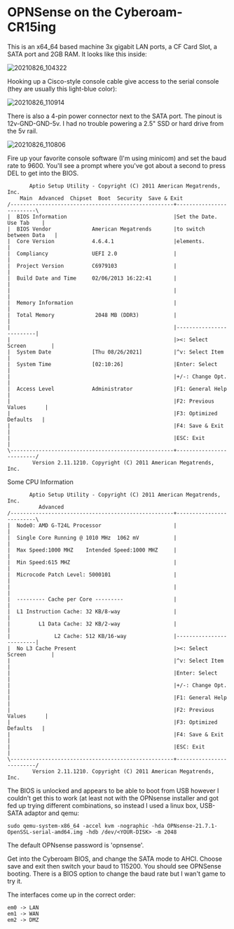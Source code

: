 # OPNSense on the Cyberoam-CR15ing

This is an x64_64 based machine 3x gigabit LAN ports, a CF Card Slot, a SATA port and 2GB RAM. It looks like this inside:

![20210826_104322](https://user-images.githubusercontent.com/2738833/130890464-9527763a-c76c-461a-a10f-7d52f2ab1ae7.jpg)

Hooking up a Cisco-style console cable give access to the serial console (they are usually this light-blue color):

![20210826_110914](https://user-images.githubusercontent.com/2738833/130890603-eb123945-233d-42b3-b588-2785cc6381ee.jpg)

There is also a 4-pin power connector next to the SATA port. The pinout is 12v-GND-GND-5v. I had no trouble powering a 2.5" SSD or hard drive from the 5v rail.

![20210826_110806](https://user-images.githubusercontent.com/2738833/130891172-b883aa17-70d8-4aec-9ab1-66031dbd39ff.jpg)

Fire up your favorite console software (I'm using minicom) and set the baud rate to 9600. You'll see a prompt where you've got about a second to press DEL to get into the BIOS.

           Aptio Setup Utility - Copyright (C) 2011 American Megatrends, Inc.       
        Main  Advanced  Chipset  Boot  Security  Save & Exit                        
    /----------------------------------------------------+-------------------------\
    |  BIOS Information                                  |Set the Date. Use Tab    |
    |  BIOS Vendor             American Megatrends       |to switch between Data   |
    |  Core Version            4.6.4.1                   |elements.                |
    |  Compliancy              UEFI 2.0                  |                         |
    |  Project Version         C6979103                  |                         |
    |  Build Date and Time     02/06/2013 16:22:41       |                         |
    |                                                    |                         |
    |  Memory Information                                |                         |
    |  Total Memory             2048 MB (DDR3)           |                         |
    |                                                    |-------------------------|
    |                                                    |><: Select Screen        |
    |  System Date             [Thu 08/26/2021]          |^v: Select Item          |
    |  System Time             [02:10:26]                |Enter: Select            |
    |                                                    |+/-: Change Opt.         |
    |  Access Level            Administrator             |F1: General Help         |
    |                                                    |F2: Previous Values      |
    |                                                    |F3: Optimized Defaults   |
    |                                                    |F4: Save & Exit          |
    |                                                    |ESC: Exit                |
    \----------------------------------------------------+-------------------------/
            Version 2.11.1210. Copyright (C) 2011 American Megatrends, Inc.        

Some CPU Information

           Aptio Setup Utility - Copyright (C) 2011 American Megatrends, Inc.       
              Advanced                                                              
    /----------------------------------------------------+-------------------------\
    |  Node0: AMD G-T24L Processor                       |                         |
    |  Single Core Running @ 1010 MHz  1062 mV           |                         |
    |  Max Speed:1000 MHZ    Intended Speed:1000 MHZ     |                         |
    |  Min Speed:615 MHZ                                 |                         |
    |  Microcode Patch Level: 5000101                    |                         |
    |                                                    |                         |
    |  --------- Cache per Core ---------                |                         |
    |  L1 Instruction Cache: 32 KB/8-way                 |                         |
    |         L1 Data Cache: 32 KB/2-way                 |                         |
    |              L2 Cache: 512 KB/16-way               |-------------------------|
    |  No L3 Cache Present                               |><: Select Screen        |
    |                                                    |^v: Select Item          |
    |                                                    |Enter: Select            |
    |                                                    |+/-: Change Opt.         |
    |                                                    |F1: General Help         |
    |                                                    |F2: Previous Values      |
    |                                                    |F3: Optimized Defaults   |
    |                                                    |F4: Save & Exit          |
    |                                                    |ESC: Exit                |
    \----------------------------------------------------+-------------------------/
            Version 2.11.1210. Copyright (C) 2011 American Megatrends, Inc.        

The BIOS is unlocked and appears to be able to boot from USB however I couldn't get this to work (at least not with the OPNsense installer and got fed up trying different combinations, so instead I used a linux box, USB-SATA adaptor and qemu:

    sudo qemu-system-x86_64 -accel kvm -nographic -hda OPNsense-21.7.1-OpenSSL-serial-amd64.img -hdb /dev/<YOUR-DISK> -m 2048
    
The default OPNsense password is 'opnsense'.

Get into the Cyberoam BIOS, and change the SATA mode to AHCI. Choose save and exit then switch your baud to 115200. You should see OPNSense booting. There is a BIOS option to change the baud rate but I wan't game to try it.

The interfaces come up in the correct order:

    em0 -> LAN
    em1 -> WAN
    em2 -> DMZ

